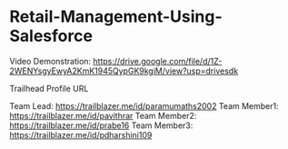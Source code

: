 # Retail-Management-Using-Salesforce
Video Demonstration: https://drive.google.com/file/d/1Z-2WENYsgyEwyA2KmK1945QypGK9kgiM/view?usp=drivesdk

Trailhead Profile URL

Team Lead: https://trailblazer.me/id/paramumaths2002
Team Member1: https://trailblazer.me/id/pavithrar
Team Member2: https://trailblazer.me/id/prabe16
Team Member3: https://trailblazer.me/id/pdharshini109
